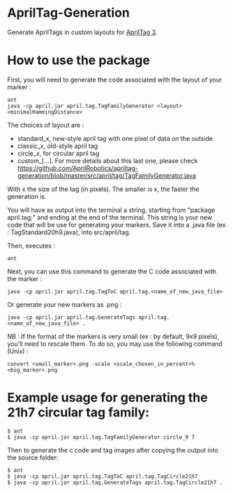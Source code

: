 AprilTag-Generation
===================

Generate AprilTags in custom layouts for [AprilTag 3](https://github.com/AprilRobotics/apriltag-generation).

# How to use the package

First, you will need to generate the code associated with the layout of your marker : 

~~~
ant
java -cp april.jar april.tag.TagFamilyGenerator <layout> <minimalHammingDistance>
~~~
The choices of layout are : 
- standard_x, new-style april tag with one pixel of data on the outside
- classic_x, old-style april tag
- circle_x, for circular april tag 
- custom_[...]. For more details about this last one, please check https://github.com/AprilRobotics/apriltag-generation/blob/master/src/april/tag/TagFamilyGenerator.java

With x the size of the tag (in pixels). The smaller is x, the faster the generation is.

You will have as output into the terminal a string, starting from "package april.tag;" and ending at the end of the terminal.
This string is your new code that will be use for generating your markers. Save it into a .java file (ex : TagStandard20h9.java), into src/april/tag.

Then, executes : 

~~~ 
ant
~~~

Next, you can use this command to generate the C code associated with the marker : 

~~~
java -cp april.jar april.tag.TagToC april.tag.<name_of_new_java_file>
~~~

Or generate your new markers as .png : 

~~~
java -cp april.jar april.tag.GenerateTags april.tag.<name_of_new_java_file> .
~~~

NB : If the format of the markers is very small (ex : by default, 9x9 pixels), you'll need to rescale them. To do so, you may use the following command (Unix) : 

~~~
convert <small_marker>.png -scale <scale_chosen_in_percent>% <big_marker>.png
~~~

# Example usage for generating the 21h7 circular tag family:


```
$ ant
$ java -cp april.jar april.tag.TagFamilyGenerator circle_9 7
```
Then to generate the c code and tag images after copying the output into the source folder:
```
$ ant
$ java -cp april.jar april.tag.TagToC april.tag.TagCircle21h7
$ java -cp april.jar april.tag.GenerateTags april.tag.TagCircle21h7 .
```
